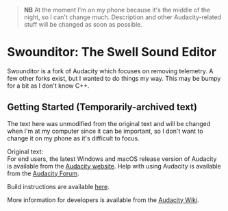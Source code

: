 >**NB** At the moment I'm on my phone because it's the middle of the night, so I can't change much. Description and other Audacity-related stuff will be changed as soon as possible.

# Swounditor: The Swell Sound Editor

Swounditor is a fork of Audacity which focuses on removing telemetry. A few other forks exist, but I wanted to do things my way. This may be bumpy for a bit as I don't know C++.

## Getting Started (Temporarily-archived text)

The text here was unmodified from the original text and will be changed when I'm at my computer since it can be important, so I don't want to change it on my phone as it's difficult to focus.

Original text:<br>
For end users, the latest Windows and macOS release version of Audacity is available from the [Audacity website](https://www.audacityteam.org/download/).
Help with using Audacity is available from the [Audacity Forum](https://forum.audacityteam.org/).

Build instructions are available [here](BUILDING.md).

More information for developers is available from the [Audacity Wiki](https://wiki.audacityteam.org/wiki/For_Developers).
